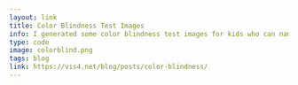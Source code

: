 ```yaml
---
layout: link
title: Color Blindness Test Images
info: I generated some color blindness test images for kids who can name animals, but no numbers.
type: code
image: colorblind.png
tags: blog
link: https://vis4.net/blog/posts/color-blindness/
---
```

